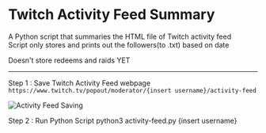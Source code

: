 # Twitch Activity Feed Summary
A Python script that summaries the HTML file of Twitch activity feed   
Script only stores and prints out the followers(to .txt) based on date

Doesn't store redeems and raids YET

----

Step 1 : Save Twitch Activity Feed webpage   
```https://www.twitch.tv/popout/moderator/{insert username}/activity-feed```

![Activity Feed Saving](save_as.gif)

Step 2 : Run Python Script
python3 activity-feed.py {insert username}
